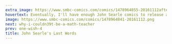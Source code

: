 ```yaml
---
extra_image: https://www.smbc-comics.com/comics/1478964855-20161112after.png
hovertext: Eventually, I'll have enough John Searle comics to release a collection.
image: https://www.smbc-comics.com/comics/1478964841-20161112.png
next: why-i-couldn39t-be-a-math-teacher
prev: one-wish-4
title: John Searle's Last Words
---
```

